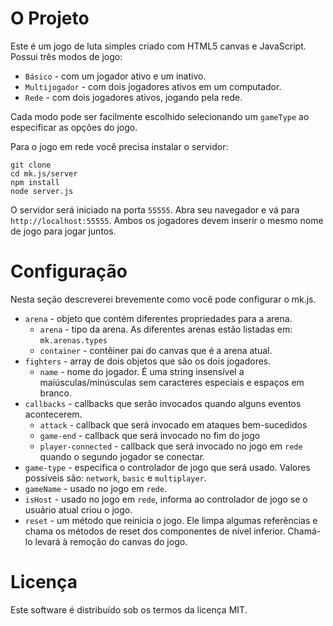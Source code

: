 # O Projeto

Este é um jogo de luta simples criado com HTML5 canvas e JavaScript. Possui três modos de jogo:
* `Básico` - com um jogador ativo e um inativo.
* `Multijogador` - com dois jogadores ativos em um computador.
* `Rede` - com dois jogadores ativos, jogando pela rede.

Cada modo pode ser facilmente escolhido selecionando um `gameType` ao especificar as opções do jogo.

Para o jogo em rede você precisa instalar o servidor:

    git clone 
    cd mk.js/server
    npm install
    node server.js

O servidor será iniciado na porta `55555`. Abra seu navegador e vá para `http://localhost:55555`. Ambos os jogadores devem inserir o mesmo nome de jogo para jogar juntos.

# Configuração

Nesta seção descreverei brevemente como você pode configurar o mk.js.

* `arena` - objeto que contém diferentes propriedades para a arena.
    * `arena` - tipo da arena. As diferentes arenas estão listadas em: `mk.arenas.types`
    * `container` - contêiner pai do canvas que é a arena atual.
* `fighters` - array de dois objetos que são os dois jogadores.
    * `name` - nome do jogador. É uma string insensível a maiúsculas/minúsculas sem caracteres especiais e espaços em branco.
* `callbacks` - callbacks que serão invocados quando alguns eventos acontecerem.
    * `attack` - callback que será invocado em ataques bem-sucedidos
    * `game-end` - callback que será invocado no fim do jogo
    * `player-connected` - callback que será invocado no jogo em `rede` quando o segundo jogador se conectar.
* `game-type` - especifica o controlador de jogo que será usado. Valores possíveis são: `network`, `basic` e `multiplayer`.
* `gameName` - usado no jogo em `rede`.
* `isHost` - usado no jogo em `rede`, informa ao controlador de jogo se o usuário atual criou o jogo.
* `reset` - um método que reinicia o jogo. Ele limpa algumas referências e chama os métodos de reset dos componentes de nível inferior. Chamá-lo levará à remoção do canvas do jogo.

# Licença

Este software é distribuído sob os termos da licença MIT.
